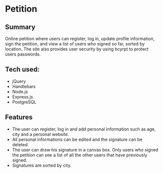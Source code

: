 

# Petition
## Summary
Online petition where users can register, log in, update profile information, sign the petition, and view a list of users who signed so far, sorted by location. The site also provides user security by using bcyrpt to protect users passwords. 

## Tech used:
* jQuery
* Handlebars
* Node.js
* Express.js 
* PostgreSQL

## Features
* The user can register, log in and add personal information such as age, city and a personal website. 
* All personal informations can be edited and the signature can be deleted. 
* The user can draw his signature in a canvas box. Only users who signed the petition can see a list of all the other users that have previously signed.
* Signatures are sorted by city. 
